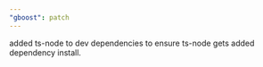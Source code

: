 ```yaml
---
"gboost": patch
---
```


added ts-node to dev dependencies to ensure ts-node gets added dependency install.
